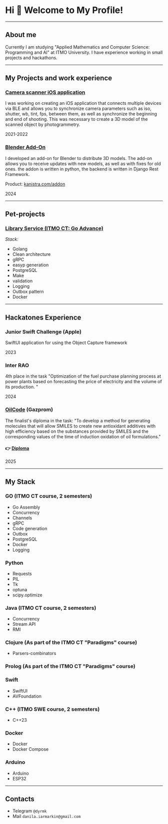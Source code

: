# Hi 👋 Welcome to My Profile!

---

## About me
Currently I am studying 
"Applied Mathematics and Computer Science: Programming and AI"
at ITMO University. I have experience working in small
projects and hackathons.

---

## My Projects and work experience

### [Camera scanner iOS application](https://github.com/danyarmarkin/camera-scanner)

I was working on creating an iOS application that connects
multiple devices via BLE and allows you to synchronize camera
parameters such as iso, shutter, wb, tint, fps, between them, as
well as synchronize the beginning and end of shooting. This
was necessary to create a 3D model of the scanned object by
photogrammetry.

2021-2022

### [Blender Add-On](https://github.com/danyarmarkin/KanistraAddOn)

I developed an add-on for Blender to distribute 3D models.
The add-on allows you to receive updates with new models, as
well as with fixes for old ones. the addon is written in python,
the backend is written in Django Rest Framework.

Product: [kanistra.com/addon](http://kanistra.com/addon)

2024

---

## Pet-projects

### [Library Service (ITMO CT: Go Advance)](https://github.com/danyarmarkin/Library-Service-PET)

*Stack:*
- Golang
- Clean architecture
- gRPC
- easyp generation
- PostgreSQL
- Make
- validation
- Logging
- Outbox pattern
- Docker

---

## Hackatones Experience

### Junior Swift Challenge (Apple)

SwiftUI application for using the Object Capture framework

2023

### Inter RAO

4th place in the task "Optimization of the fuel purchase
planning process at power plants based on forecasting the
price of electricity and the volume of its production.
"

2024

### [OilCode](https://gpn-oilcode.hack.aim.club) (Gazprom)

The finalist's diploma in the task: "To develop a method for generating molecules
that will allow SMILES to create new antioxidant additives with high efficiency
based on the substances provided by SMILES and the corresponding values of the time
of induction oxidation of oil formulations."

#### 👉 [Diploma](imgs/oilcode-diploma.pdf)

2025

---

## My Stack

### GO (ITMO CT course, 2 semesters)

- Go Assembly
- Concurrency
- Channels
- gRPC
- Code generation
- Outbox
- PostgreSQL
- Docker
- Logging

### Python

- Requests
- PIL
- Tk
- optuna
- scipy.optimize

### Java (ITMO CT course, 2 semesters)

- Concurrency
- Stream API
- RMI

### Clojure (As part of the ITMO CT "Paradigms" course)

- Parsers-combinators

### Prolog (As part of the ITMO CT "Paradigms" course)

### Swift

- SwiftUI
- AVFoundation

### C++ (ITMO SWE course, 2 semesters)

- C++23

### Docker

- Docker
- Docker Compose

### Arduino

- Arduino
- ESP32

---

## Contacts

- Telegram `@dyrmk`
- Mail `danila.iarmarkin@gmail.com`